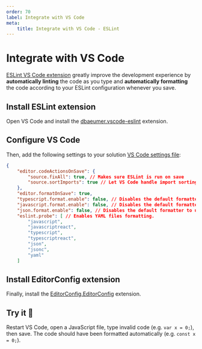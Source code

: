 ```yaml
---
order: 70
label: Integrate with VS Code
meta:
    title: Integrate with VS Code - ESLint
---
```


# Integrate with VS Code

[ESLint VS Code extension](https://marketplace.visualstudio.com/items?itemName=dbaeumer.vscode-eslint) greatly improve the development experience by **automatically linting** the code as you type and **automatically formatting** the code according to your ESLint configuration whenever you save.

## Install ESLint extension

Open VS Code and install the [dbaeumer.vscode-eslint](https://marketplace.visualstudio.com/items?itemName=dbaeumer.vscode-eslint) extension.

## Configure VS Code

Then, add the following settings to your solution [VS Code settings file](https://code.visualstudio.com/docs/getstarted/settings):

```json ./vscode/settings.json
{
    "editor.codeActionsOnSave": {
        "source.fixAll": true, // Makes sure ESLint is run on save
        "source.sortImports": true // Let VS Code handle import sorting, it's snappier and more reliable than ESLint
    },
    "editor.formatOnSave": true,
    "typescript.format.enable": false, // Disables the default formatter to use ESLint instead
    "javascript.format.enable": false, // Disables the default formatter to use ESLint instead
    "json.format.enable": false, // Disables the default formatter to use ESLint instead
    "eslint.probe": [ // Enables YAML files formatting.
        "javascript",
        "javascriptreact",
        "typescript",
        "typescriptreact",
        "json",
        "jsonc",
        "yaml"
    ]
```

## Install EditorConfig extension

Finally, install the [EditorConfig.EditorConfig](https://marketplace.visualstudio.com/items?itemName=EditorConfig.EditorConfig) extension.

## Try it :rocket:

Restart VS Code, open a JavaScript file, type invalid code (e.g. `var x = 0;`), then save. The code should have been formatted automatically (e.g. `const x = 0;`).


